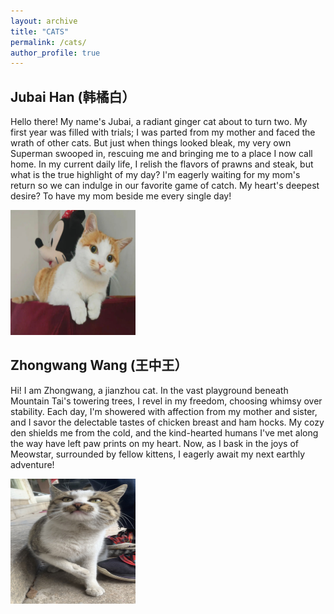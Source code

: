```yaml
---
layout: archive
title: "CATS"
permalink: /cats/
author_profile: true
---
```


## Jubai Han (韩橘白）
Hello there! My name's Jubai, a radiant ginger cat about to turn two. My first year was filled with trials; I was parted from my mother and faced the wrath of other cats. But just when things looked bleak, my very own Superman swooped in, rescuing me and bringing me to a place I now call home. In my current daily life, I relish the flavors of prawns and steak, but what is the true highlight of my day? I'm eagerly waiting for my mom's return so we can indulge in our favorite game of catch. My heart's deepest desire? To have my mom beside me every single day!

<img src="./jubai.jpeg" alt="Jubai" width="200" height="200"/>


## Zhongwang Wang (王中王）
Hi! I am Zhongwang, a jianzhou cat. In the vast playground beneath Mountain Tai's towering trees, I revel in my freedom, choosing whimsy over stability. Each day, I'm showered with affection from my mother and sister, and I savor the delectable tastes of chicken breast and ham hocks. My cozy den shields me from the cold, and the kind-hearted humans I've met along the way have left paw prints on my heart. Now, as I bask in the joys of Meowstar, surrounded by fellow kittens, I eagerly await my next earthly adventure!

<img src="./zhongwang.jpg" alt="Zhongwang" width="200" height="200"/>
